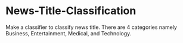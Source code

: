 # News-Title-Classification

Make a classifier to classify news title. There are 4 categories namely Business, Entertainment, Medical, and Technology.

